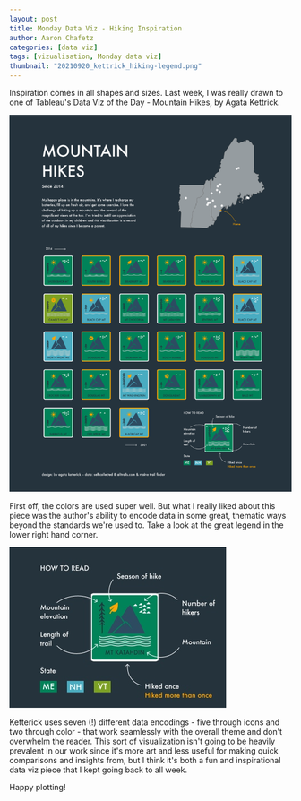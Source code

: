 ```yaml
---
layout: post
title: Monday Data Viz - Hiking Inspiration
author: Aaron Chafetz
categories: [data viz]
tags: [vizualisation, Monday data viz]
thumbnail: "20210920_kettrick_hiking-legend.png"
---
```


Inspiration comes in all shapes and sizes. Last week, I was really drawn to one of Tableau's Data Viz of the Day - Mountain Hikes, by Agata Kettrick.

![mountain hikes visualization](/assets/img/posts/20210920_kettrick_hiking-viz.png)

First off, the colors are used super well. But what I really liked about this piece was the author's ability to encode data in some great, thematic ways beyond the standards we're used to. Take a look at the great legend in the lower right hand corner.

![Annoatated legend](/assets/img/posts/20210920_kettrick_hiking-legend.png)

Ketterick uses seven (!) different data encodings - five through icons and two through color - that work seamlessly with the overall theme and don't overwhelm the reader. This sort of visualization isn't going to be heavily prevalent in our work since it's more art and less useful for making quick comparisons and insights from, but I think it's both a fun and inspirational data viz piece that I kept going back to all week.

Happy plotting!